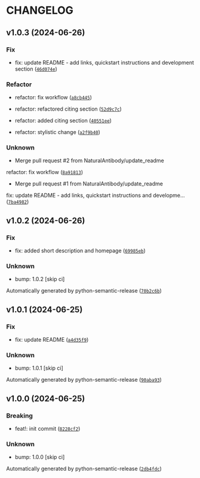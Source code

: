 # CHANGELOG



## v1.0.3 (2024-06-26)

### Fix

* fix: update README - add links, quickstart instructions and development section ([`46d074e`](https://github.com/NaturalAntibody/riot_na/commit/46d074eac245ef67f3e6ce4c607b90fe94a6c907))

### Refactor

* refactor: fix workflow ([`a8cb445`](https://github.com/NaturalAntibody/riot_na/commit/a8cb4459f9151e98b7d203e0c94ba607d0b58feb))

* refactor: refactored citing section ([`52d9c7c`](https://github.com/NaturalAntibody/riot_na/commit/52d9c7c1d6526c9458089ae27184df78867f0591))

* refactor: added citing section ([`40551ee`](https://github.com/NaturalAntibody/riot_na/commit/40551eef5844eaf40587dadabaff0751441ca1e8))

* refactor: stylistic change ([`a2f9b40`](https://github.com/NaturalAntibody/riot_na/commit/a2f9b403e3d788f368d85ac85e4f742719281798))

### Unknown

* Merge pull request #2 from NaturalAntibody/update_readme

refactor: fix workflow ([`8a91813`](https://github.com/NaturalAntibody/riot_na/commit/8a9181314813f244453b65cdae762b896ac7d625))

* Merge pull request #1 from NaturalAntibody/update_readme

fix: update README - add links, quickstart instructions and developme… ([`7ba4982`](https://github.com/NaturalAntibody/riot_na/commit/7ba4982f8088101c561407f20e950e56a2033b33))


## v1.0.2 (2024-06-26)

### Fix

* fix: added short description and homepage ([`69985eb`](https://github.com/NaturalAntibody/riot_na/commit/69985eb3c6f26e98367636826929a725899c443b))

### Unknown

* bump: 1.0.2 [skip ci]

Automatically generated by python-semantic-release ([`70b2c6b`](https://github.com/NaturalAntibody/riot_na/commit/70b2c6bb03bcda57944b0fbfdcd117d6dafd773e))


## v1.0.1 (2024-06-25)

### Fix

* fix: update README ([`a4d35f9`](https://github.com/NaturalAntibody/riot_na/commit/a4d35f9254c1f5edc911cd4489de326cfda5305b))

### Unknown

* bump: 1.0.1 [skip ci]

Automatically generated by python-semantic-release ([`90aba93`](https://github.com/NaturalAntibody/riot_na/commit/90aba93e8f21c8bc84f15bbf3f42e92aba2a414a))


## v1.0.0 (2024-06-25)

### Breaking

* feat!: init commit ([`8228cf2`](https://github.com/NaturalAntibody/riot_na/commit/8228cf2144a8a348c35c437121954c4797569f2d))

### Unknown

* bump: 1.0.0 [skip ci]

Automatically generated by python-semantic-release ([`2db4fdc`](https://github.com/NaturalAntibody/riot_na/commit/2db4fdc3545e8e1a940f04deda11ad2a7f2926e7))
